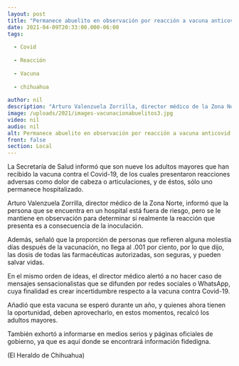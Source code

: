 ```yaml
---
layout: post
title: "Permanece abuelito en observación por reacción a vacuna anticovid"
date: 2021-04-09T20:33:00.000-06:00
tags:
  
  - Covid
  
  - Reacción
  
  - Vacuna
  
  - chihuahua
  
author: nil
description: "Arturo Valenzuela Zorrilla, director médico de la Zona Norte informó que la persona que se encuentra en un hospital está fuera de riesgo"
image: /uploads/2021/images-vacunacionabuelitos3.jpg
video: nil
audio: nil
alt: Permanece abuelito en observación por reacción a vacuna anticovid
front: false
section: Local
---
```


La Secretaría de Salud informó que son nueve los adultos mayores que han recibido la vacuna contra el Covid-19, de los cuales presentaron reacciones adversas como dolor de cabeza o articulaciones, y de éstos, sólo uno permanece hospitalizado.

Arturo Valenzuela Zorrilla, director médico de la Zona Norte, informó que la persona que se encuentra en un hospital está fuera de riesgo, pero se le mantiene en observación para determinar si realmente la reacción que presenta es a consecuencia de la inoculación.

Además, señaló que la proporción de personas que refieren alguna molestia días después de la vacunación, no llega al .001 por ciento, por lo que dijo, las dosis de todas las farmacéuticas autorizadas, son seguras, y pueden salvar vidas.

En el mismo orden de ideas, el director médico alertó a no hacer caso de mensajes sensacionalistas que se difunden por redes sociales o WhatsApp, cuya finalidad es crear incertidumbre respecto a la vacuna contra Covid-19.

Añadió que esta vacuna se esperó durante un año, y quienes ahora tienen la oportunidad, deben aprovecharlo, en estos momentos, recalcó los adultos mayores.

También exhortó a informarse en medios serios y páginas oficiales de gobierno, ya que es aquí donde se encontrará información fidedigna.

(El Heraldo de Chihuahua)